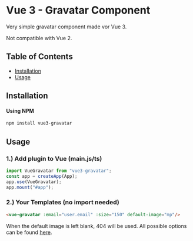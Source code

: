 # Vue 3 - Gravatar Component

Very simple gravatar component made vor Vue 3.

Not compatible with Vue 2.

## Table of Contents

- [Installation](#installation)
- [Usage](#usage)

## Installation

#### **Using NPM**

```sh
npm install vue3-gravatar
```

## Usage

### 1.) Add plugin to Vue (main.js/ts)

```js
import VueGravatar from "vue3-gravatar";
const app = createApp(App);
app.use(VueGravatar);
app.mount("#app");
```

### 2.) Your Templates (no import needed)

```html
<vue-gravatar :email="user.email" :size="150" default-image="mp"/>
```

When the default image is left blank, 404 will be used. All possible options can be found [here](https://nl.gravatar.com/site/implement/images/).
